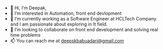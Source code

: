 - 👋 Hi, I’m Deepak,
- 👀 I’m interested in Automation, front end devlopment
- 🌱 I’m currently working as a Software Engineer at HCLTech Company. and I am passionate about exploring in It field.
- 💞️ I’m looking to collaborate on front end development and solving real time problems
- 📫 You can reach me at deepskbabuadari@gmail.com

<!---
deepakBabuAdari/deepakBabuAdari is a ✨ special ✨ repository because its `README.md` (this file) appears on your GitHub profile.
You can click the Preview link to take a look at your changes.
--->
